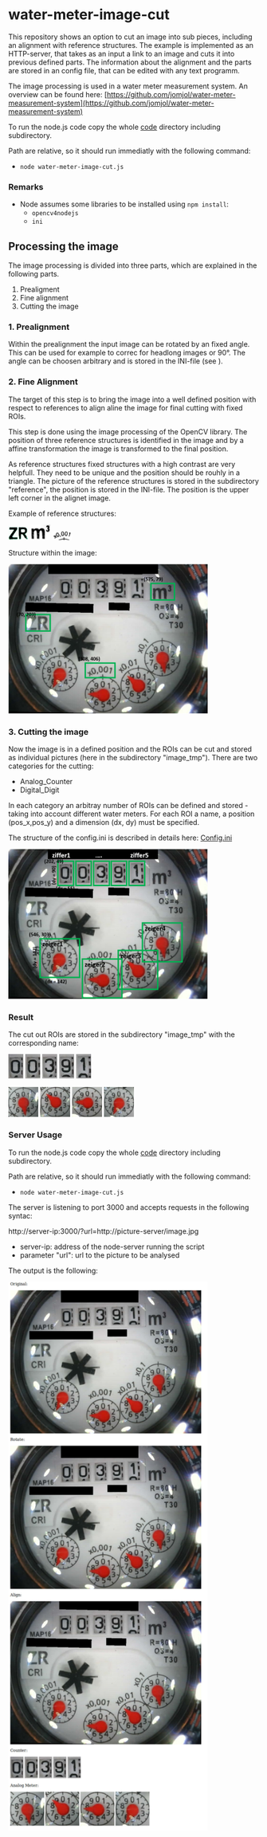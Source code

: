 # water-meter-image-cut
 
This repository shows an option to cut an image into sub pieces, including an alignment with reference structures. The example is implemented as an HTTP-server, that takes as an input a link to an image and cuts it into previous defined parts. The information about the alignment and the parts are stored in an config file, that can be edited with any text programm.

The image processing is used in a water meter measurement system. An overview can be found here: [https://github.com/jomjol/water-meter-measurement-system](https://github.com/jomjol/water-meter-measurement-system)


To run the node.js code copy the whole [code](code) directory including subdirectory.

Path are relative, so it should run immediatly with the following command:
* `node water-meter-image-cut.js`

### Remarks
* Node assumes some libraries to be installed using `npm install`:
	* `opencv4nodejs`
	* `ini`
	
## Processing the image

The image processing is divided into three parts, which are explained in the following parts.

1. Prealigment 
2. Fine alignment
3. Cutting the image

### 1. Prealignment
Within the prealignment the input image can be rotated by an fixed angle. This can be used for example to correc for headlong images or 90°. The angle can be choosen arbitrary and is stored in the INI-file (see []()).  

### 2. Fine Alignment
The target of this step is to bring the image into a well defined position with respect to references to align aline the image for final cutting with fixed ROIs.

This step is done using the image processing of the OpenCV library. The position of three reference structures is identified in the image and by a affine transformation the image is transformed to the final position.

As reference structures fixed structures with a high contrast are very helpfull. They need to be unique and the position should be rouhly in a triangle. The picture of the reference structures is stored in the subdirectory "reference", the position is stored in the INI-file. The position is the upper left corner in the alignet image.

Example of reference structures:

<img src="./images/Ref_ZR.jpg" width="40">  <img src="./images/Ref_m3.jpg" width="40">  <img src="./images/Ref_x0.jpg" width="40"> 

Structure within the image:

<img src="./images/image_with_reference.png"  width="400"> 

### 3. Cutting the image
Now the image is in a defined position and the ROIs can be cut and stored as individual pictures (here in the subdirectory "image_tmp").
There are two categories for the cutting:
* Analog_Counter
* Digital_Digit

In each category an arbitray number of ROIs can be defined and stored - taking into account different water meters. For each ROI a name, a position (pos_x,pos_y) and a dimension (dx, dy) must be specified.

The structure of the config.ini is described in details here: [Config.ini](Config_Description.md)

<img src="./images/image_with_ROI.png" width="400"> 


### Result

The cut out ROIs are stored in the subdirectory "image_tmp" with the corresponding name:

<img src="./images/ziffer1.jpg" width="30"> <img src="./images/ziffer2.jpg" width="30"> <img src="./images/ziffer3.jpg" width="30"> <img src="./images/ziffer4.jpg" width="30"> <img src="./images/ziffer5.jpg" width="30">  


<img src="./images/zeiger1.jpg" width="60"> <img src="./images/zeiger2.jpg" width="60">
<img src="./images/zeiger3.jpg" width="60"> <img src="./images/zeiger4.jpg" width="60">

	
### Server Usage

To run the node.js code copy the whole [code](code) directory including subdirectory.

Path are relative, so it should run immediatly with the following command:
* `node water-meter-image-cut.js`



The server is listening to port 3000 and accepts requests in the following syntac:

http://server-ip:3000/?url=http://picture-server/image.jpg

* server-ip: address of the node-server running the script
* parameter "url": url to the picture to be analysed 

The output is the following:

   <img src="./images/server_output.jpg" width="400">
   


